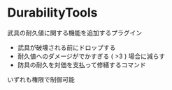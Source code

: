 # DurabilityTools
武具の耐久値に関する機能を追加するプラグイン
* 武具が破壊される前にドロップする
* 耐久値へのダメージがでかすぎる ( >3 ) 場合に減らす
* 防具の耐久を対価を支払って修繕するコマンド

いずれも権限で制御可能